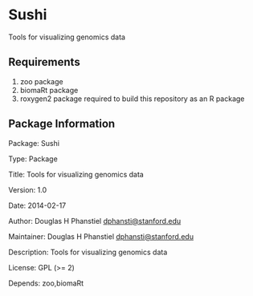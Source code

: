Sushi
=====

Tools for visualizing genomics data

## Requirements
1. zoo package
2. biomaRt package
3. roxygen2 package required to build this repository as an R package

## Package Information
Package: Sushi

Type: Package

Title: Tools for visualizing genomics data

Version: 1.0

Date: 2014-02-17

Author: Douglas H Phanstiel <dphansti@stanford.edu>

Maintainer: Douglas H Phanstiel <dphansti@stanford.edu>

Description: Tools for visualizing genomics data

License: GPL (>= 2)

Depends: zoo,biomaRt
